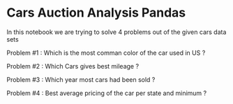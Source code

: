 # Cars Auction Analysis Pandas
In this notebook we are trying to solve 4 problems out of the given cars data sets

Problem #1 : Which is the most comman color of the car used in US ?

Problem #2 : Which Cars gives best mileage ?

Problem #3 : Which year most cars had been sold ?

Problem #4 : Best average pricing of the car per state and minimum ?
